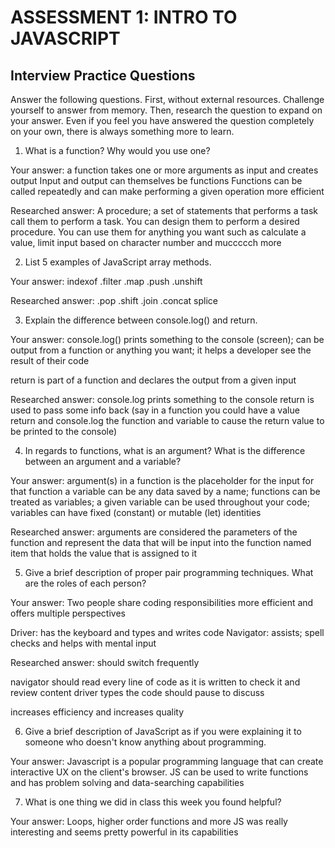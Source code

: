 # ASSESSMENT 1: INTRO TO JAVASCRIPT
## Interview Practice Questions

Answer the following questions. First, without external resources. Challenge yourself to answer from memory. Then, research the question to expand on your answer. Even if you feel you have answered the question completely on your own, there is always something more to learn.   

1. What is a function? Why would you use one?

  Your answer: a function takes one or more arguments as input and creates output
  Input and output can themselves be functions
  Functions can be called repeatedly and can make performing a given operation more efficient

  Researched answer:
  A procedure; a set of statements that performs a task 
  call them to perform a task. You can design them to perform a desired procedure. You can use them for anything you want such as calculate a value, limit input based on character number and muccccch more



2. List 5 examples of JavaScript array methods.

  Your answer: 
  indexof
  .filter
  .map
  .push
  .unshift

  Researched answer:
.pop 
.shift
.join
.concat
splice

3. Explain the difference between console.log() and return.

  Your answer: console.log() prints something to the console (screen); can be output from a function or anything you want; it helps a developer see the result of their code

return is part of a function and declares the output from a given input

  Researched answer:
console.log prints something to the console
return is used to pass some info back (say in a function you could have a value return and console.log the function and variable to cause the return value to be printed to the console)



4. In regards to functions, what is an argument? What is the difference between an argument and a variable?

  Your answer:  argument(s) in a function is the placeholder for the input for that function 
  a variable can be any data saved by a name; functions can be treated as variables; a given variable can be used throughout your code; variables can have fixed (constant) or mutable (let) identities  

  Researched answer:
  arguments are considered the parameters of the function and represent the data that will be input into the function
  named item that holds the value that is assigned to it


5. Give a brief description of proper pair programming techniques. What are the roles of each person?

  Your answer:
  Two people share coding responsibilities 
  more efficient and offers multiple perspectives
  
  Driver: has the keyboard and types and writes code
  Navigator: assists; spell checks and helps with mental input

  Researched answer:
should switch frequently

navigator should read every line of code as it is written to check it and review content
driver types the code
should pause to discuss

increases efficiency and increases quality


6. Give a brief description of JavaScript as if you were explaining it to someone who doesn't know anything about programming.

  Your answer: Javascript is a popular programming language that can create interactive UX on the client's browser.
  JS can be used to write functions and has problem solving and data-searching capabilities


7. What is one thing we did in class this week you found helpful?  

  Your answer:
  Loops, higher order functions and more
  JS was really interesting and seems pretty powerful in its capabilities
